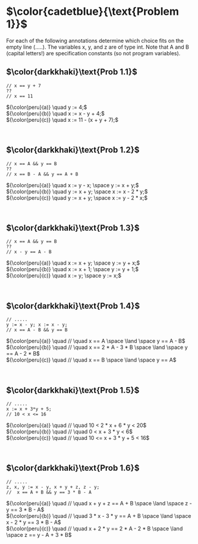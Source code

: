 # $\color{cadetblue}{\text{Problem 1}}$

For each of the following annotations determine which choice fits on the empty line (.....). The
variables x, y, and z are of type int. Note that A and B (capital letters!) are specification
constants (so not program variables).

## $\color{darkkhaki}\text{Prob 1.1}$

```dafny
// x == y + 7 
??
// x == 11
```

${\color{peru}(a)} \quad y := 4;$  
${\color{peru}(b)} \quad x := x - y + 4;$  
${\color{peru}(c)} \quad x := 11 - (x + y + 7);$  

&nbsp;

## $\color{darkkhaki}\text{Prob 1.2}$

```dafny
// x == A && y == B 
??
// x == B - A && y == A + B 
```

${\color{peru}(a)} \quad x := y - x; \space y := x + y;$  
${\color{peru}(b)} \quad y := x + y; \space x := x - 2 * y;$  
${\color{peru}(c)} \quad y := x + y; \space x := y - 2 * x;$  

&nbsp;

## $\color{darkkhaki}\text{Prob 1.3}$

```dafny
// x == A && y == B 
??
// x - y == A - B
```

${\color{peru}(a)} \quad x := x + y; \space y := y + x;$  
${\color{peru}(b)} \quad x := x + 1; \space y := y + 1;$  
${\color{peru}(c)} \quad x := y; \space y := x;$  

&nbsp;

## $\color{darkkhaki}\text{Prob 1.4}$

```dafny
// .....
y := x - y; x := x - y;
// x == A - B && y == B
```

${\color{peru}(a)} \quad // \quad x == A \space \land \space y == A - B$  
${\color{peru}(b)} \quad // \quad x == 2 * A - 3 * B \space \land \space y == A - 2 * B$  
${\color{peru}(c)} \quad // \quad x == B \space \land \space y == A$  

&nbsp;

## $\color{darkkhaki}\text{Prob 1.5}$

```dafny
// ..... 
x := x + 3*y + 5;
// 10 < x <= 16
```

${\color{peru}(a)} \quad // \quad 10 < 2 * x + 6 * y < 20$  
${\color{peru}(b)} \quad // \quad 0 < x + 3 * y < 6$  
${\color{peru}(c)} \quad // \quad 10 <= x + 3 * y + 5 < 16$  

&nbsp;

## $\color{darkkhaki}\text{Prob 1.6}$

```dafny
// .....
z, x, y := x - y, x + y + z, z - y; 
//  x == A + B && y == 3 * B - A
```

${\color{peru}(a)} \quad // \quad x + y + z == A + B \space \land \space z - y == 3 * B - A$  
${\color{peru}(b)} \quad // \quad 3 * x - 3 * y == A + B \space \land \space x - 2 * y == 3 * B - A$  
${\color{peru}(c)} \quad // \quad x + 2 * y == 2 * A - 2 * B \space \land \space z == y - A + 3 * B$  
